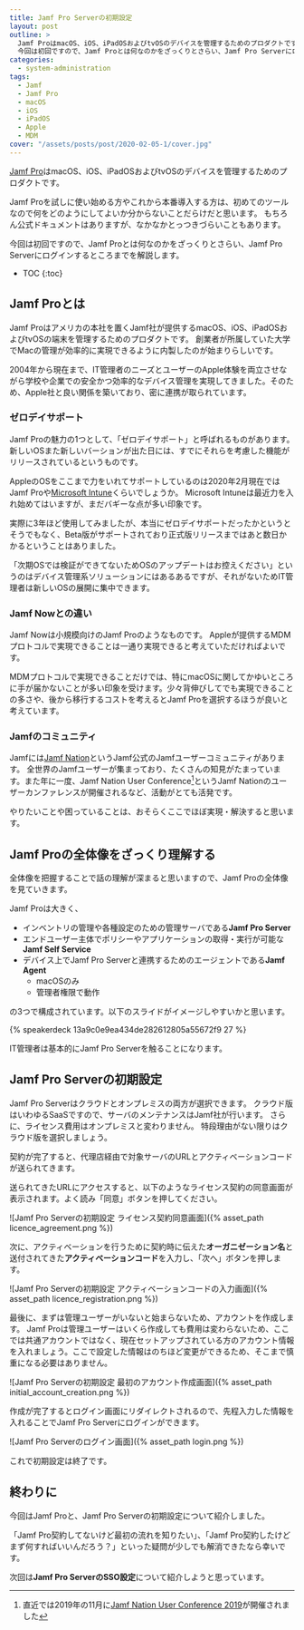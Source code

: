 ```yaml
---
title: Jamf Pro Serverの初期設定
layout: post
outline: >
  Jamf ProはmacOS、iOS、iPadOSおよびtvOSのデバイスを管理するためのプロダクトです。
  今回は初回ですので、Jamf Proとは何なのかをざっくりとさらい、Jamf Pro Serverにログインするところまでを解説します。
categories:
  - system-administration
tags:
  - Jamf
  - Jamf Pro
  - macOS
  - iOS
  - iPadOS
  - Apple
  - MDM
cover: "/assets/posts/post/2020-02-05-1/cover.jpg"
---
```


[Jamf Pro](https://www.jamf.com/ja/products/jamf-pro/)はmacOS、iOS、iPadOSおよびtvOSのデバイスを管理するためのプロダクトです。

Jamf Proを試しに使い始める方やこれから本番導入する方は、初めてのツールなので何をどのようにしてよいか分からないことだらけだと思います。
もちろん公式ドキュメントはありますが、なかなかとっつきづらいこともあります。

今回は初回ですので、Jamf Proとは何なのかをざっくりとさらい、Jamf Pro Serverにログインするところまでを解説します。

* TOC
{:toc}

## Jamf Proとは

Jamf Proはアメリカの本社を置くJamf社が提供するmacOS、iOS、iPadOSおよびtvOSの端末を管理するためのプロダクトです。
創業者が所属していた大学でMacの管理が効率的に実現できるように内製したのが始まりらしいです。

2004年から現在まで、IT管理者のニーズとユーザーのApple体験を両立させながら学校や企業での安全かつ効率的なデバイス管理を実現してきました。そのため、Apple社と良い関係を築いており、密に連携が取られています。

### ゼロデイサポート

Jamf Proの魅力の1つとして、「ゼロデイサポート」と呼ばれるものがあります。新しいOSまた新しいバーションが出た日には、すでにそれらを考慮した機能がリリースされているというものです。

AppleのOSをここまで力をいれてサポートしているのは2020年2月現在ではJamf Proや[Microsoft Intune](https://www.microsoft.com/ja-jp/microsoft-365/enterprise-mobility-security/microsoft-intune)くらいでしょうか。
Microsoft Intuneは最近力を入れ始めてはいますが、まだバギーな点が多い印象です。

実際に3年ほど使用してみましたが、本当にゼロデイサポートだったかというとそうでもなく、Beta版がサポートされており正式版リリースまではあと数日かかるということはありました。

「次期OSでは検証ができてないためOSのアップデートはお控えください」というのはデバイス管理系ソリューションにはあるあるですが、それがないためIT管理者は新しいOSの展開に集中できます。

### Jamf Nowとの違い

Jamf Nowは小規模向けのJamf Proのようなものです。
Appleが提供するMDMプロトコルで実現できることは一通り実現できると考えていただければよいです。

MDMプロトコルで実現できることだけでは、特にmacOSに関してかゆいところに手が届かないことが多い印象を受けます。少々背伸びしてでも実現できることの多さや、後から移行するコストを考えるとJamf Proを選択するほうが良いと考えています。

### Jamfのコミュニティ

Jamfには[Jamf Nation](https://www.jamf.com/jamf-nation/)というJamf公式のJamfユーザーコミュニティがあります。
全世界のJamfユーザーが集まっており、たくさんの知見がたまっています。また年に一度、Jamf Nation User Conference[^jamf-nation-user-conference-2019]というJamf Nationのユーザーカンファレンスが開催されるなど、活動がとても活発です。

やりたいことや困っていることは、おそらくここでほぼ実現・解決すると思います。

[^jamf-nation-user-conference-2019]: 直近では2019年の11月に[Jamf Nation User Conference 2019](https://www.jamf.com/events/jamf-nation-user-conference/2019/)が開催されました

## Jamf Proの全体像をざっくり理解する

全体像を把握することで話の理解が深まると思いますので、Jamf Proの全体像を見ていきます。

Jamf Proは大きく、

* インベントリの管理や各種設定のための管理サーバである**Jamf Pro Server**
* エンドユーザー主体でポリシーやアプリケーションの取得・実行が可能な**Jamf Self Service**
* デバイス上でJamf Pro Serverと連携するためのエージェントである**Jamf Agent**
  * macOSのみ
  * 管理者権限で動作

の3つで構成されています。以下のスライドがイメージしやすいかと思います。

{% speakerdeck 13a9c0e9ea434de282612805a55672f9 27 %}

IT管理者は基本的にJamf Pro Serverを触ることになります。

## Jamf Pro Serverの初期設定

Jamf Pro Serverはクラウドとオンプレミスの両方が選択できます。
クラウド版はいわゆるSaaSですので、サーバのメンテナンスはJamf社が行います。
さらに、ライセンス費用はオンプレミスと変わりません。
特段理由がない限りはクラウド版を選択しましょう。

契約が完了すると、代理店経由で対象サーバのURLとアクティベーションコードが送られてきます。

送られてきたURLにアクセスすると、以下のようなライセンス契約の同意画面が表示されます。よく読み「同意」ボタンを押してください。

![Jamf Pro Serverの初期設定 ライセンス契約同意画面]({% asset_path licence_agreement.png %})

次に、アクティベーションを行うために契約時に伝えた**オーガニゼーション名**と送付されてきた**アクティベーションコード**を入力し、「次へ」ボタンを押します。

![Jamf Pro Serverの初期設定 アクティベーションコードの入力画面]({% asset_path licence_registration.png %})

最後に、まずは管理ユーザーがいないと始まらないため、アカウントを作成します。
Jamf Proは管理ユーザーはいくら作成しても費用は変わらないため、ここでは共通アカウントではなく、現在セットアップされている方のアカウント情報を入れましょう。ここで設定した情報はのちほど変更ができるため、そこまで慎重になる必要はありません。

![Jamf Pro Serverの初期設定 最初のアカウント作成画面]({% asset_path initial_account_creation.png %})

作成が完了するとログイン画面にリダイレクトされるので、先程入力した情報を入れることでJamf Pro Serverにログインができます。

![Jamf Pro Serverのログイン画面]({% asset_path login.png %})

これで初期設定は終了です。

## 終わりに

今回はJamf Proと、Jamf Pro Serverの初期設定について紹介しました。

「Jamf Pro契約してないけど最初の流れを知りたい」、「Jamf Pro契約したけどまず何すればいいんだろう？」といった疑問が少しでも解消できたなら幸いです。

次回は**Jamf Pro ServerのSSO設定**について紹介しようと思っています。
